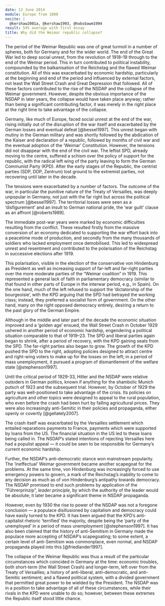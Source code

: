 ```yaml
---
date: 13 June 2014
module: Europe from 1800
nocite: |
  @kershaw2001a, @kershaw1993, @hobsbawm1994
result: 54% average with first essay
title: Why did the Weimar republic collapse?
---
```


The period of the Weimar Republic was one of great turmoil in a number of spheres, both for Germany and for the wider world. The end of the Great War led to deep social unrest, from the revolution of 1918–19 through to the end of the Weimar period. This in turn contributed to political instability, compounded by the balkanisation of the Reichstag and the flawed Weimar constitution. All of this was exacerbated by economic hardship, particularly at the beginning and end of the period and influenced by external factors, not least the Wall Street Crash and Great Depression that followed. All of these factors contributed to the rise of the NSDAP and the collapse of the Weimar government. However, despite the obvious importance of the NSDAP in later years, the collapse would have taken place anyway; rather than being a significant contributing factor, it was merely in the right place at the right time to take advantage of the collapse.

Germany, like much of Europe, faced social unrest at the end of the war, rising initially out of the disruption of the war itself and exacerbated by the German losses and eventual defeat [@bessel1997]. This unrest began with mutiny in the German military and was shortly followed by the abdication of the Kaiser and declaration of a republic, followed by months of civil war and the eventual adoption of the ‘Weimar’ Constitution. However, the tensions did not disappear with the end of the civil war. The leftist SPD, already moving to the centre, suffered a schism over the policy of support for the republic, with the radical left wing of the party leaving to form the German Communist Party (KPD). After the early stages of the Republic, the centrist parties (SDP, DDP, Zentrum) lost ground to the extremist parties, not recovering until later in the decade.

The tensions were exacerbated by a number of factors. The outcome of the war, in particular the punitive nature of the Treaty of Versailles, was deeply unpopular in Germany, not just with the far right but across the political spectrum [@bessel1997]. The territorial losses were seen as a ‘disfigurement’ and an insult to German national pride, the ‘war guilt’ clause as an affront [@roberts1989].

The immediate post-war years were marked by economic difficulties resulting from the conflict. These resulted firstly from the massive conversion of an economy dedicated to supporting the war effort back into a peacetime mode of production, and secondly from the many thousands of soldiers who lacked employment once demobilised. This led to widespread unrest and resentment and contributed to the polarisation of the Reichstag in successive elections after 1919.

This polarisation, visible in the election of the conservative von Hindenburg as President as well as increasing support of far-left and far-right parties over the more moderate parties of the “Weimar coalition” in 1919. This represented a general lack of faith in parliamentary democracy (similar to that found in other parts of Europe in the interwar period, e.g., in Spain). On the one hand, much of the left refused to support the ‘dictatorship of the bourgeoisie’, with the KPD arguing that the SPD had betrayed the working class; instead, they preferred a socialist form of government. On the other hand, many on the right opposed democracy entirely, desiring a return to the past glory of the German Empire.

Although in the middle and later part of the decade the economic situation improved and a ‘golden age’ ensued, the Wall Street Crash in October 1929 ushered in another period of economic hardship, engendering a political situation comparable to that of 1919–23. The SPD and liberal parties again began to shrink, after a period of recovery, with the KPD gaining seats from the SPD. The far-right parties also began to grow. The growth of the KPD pushed the SPD to the right, adopting policies designed to attract centre and right-wing voters to make up for the losses on the left; in a period of mass unemployment, it pursued a program of dismantlement of the welfare state [@stephenson1997].

Until the critical period of 1929-33, Hitler and the NSDAP were relative outsiders in German politics, known if anything for the shambolic Munich putsch of 1923 and the subsequent trial. However, by October of 1929 the party was well-positioned to take advantage of the crisis. Its policies on agriculture and other topics were designed to appeal to the rural population, who even before the crash had been hurt by falling agricultural prices. They were also increasingly anti-Semitic in their policies and propaganda, either openly or covertly [@gellately2007].

The crash itself was exacerbated by the Versailles settlement which entailed reparations payments to France, payments which were supported by loans from the US. The financial situation in the US led to these loans being called in. The NSDAP’s stated intentions of rejecting Versailles here had a populist appeal — it could be seen to be responsible for Germany’s current economic hardship.

Further, the NSDAP’s anti-democratic stance won mainstream popularity. The ‘ineffectual’ Weimar government became another scapegoat for the problems. At the same time, von Hindenburg was increasingly forced to use emergency powers to govern, a mark of the Reichstag’s inability to come to any decision as much as of von Hindenburg’s antipathy towards democracy. The NSDAP promised to end such problems by application of the “Führerprinzip”, *leader principle*, by which the authority of the leader would be absolute; it later became a significant theme in NSDAP propaganda.

However, even by 1930 the rise to power of the NSDAP was not a foregone conclusion — a populace disillusioned by capitalism and democracy could have easily turned to the KPD. It has been argued that the KPD’s anti-capitalist rhetoric ‘terrified’ the majority, despite being the ‘party of the unemployed’ in a period of mass unemployment [@stephenson1997]. It has also been claimed that the history of anti-Semitism in Germany made the populace more accepting of NSDAP’s scapegoating; to some extent, a certain level of anti-Semitism was commonplace, even normal, and NSDAP propaganda played into this [@friedlander1997].

The collapse of the Weimar Republic was thus a result of the particular circumstances which coincided in Germany at the time: economic troubles, both short-term (the Wall Street Crash) and longer-term, left over from the Treaty of Versailles; a history of anti-liberal, anti-democratic, and anti-Semitic sentiment; and a flawed political system, with a divided government that permitted great power to be wielded by the President. The NSDAP was in a position to take advantage of all of these circumstances, while their rivals in the KPD were unable to do so; however, between these extremes the Republic itself stood little chance.
